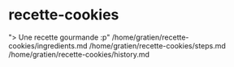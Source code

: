 # recette-cookies
"> Une recette gourmande :p"
/home/gratien/recette-cookies/ingredients.md
/home/gratien/recette-cookies/steps.md
/home/gratien/recette-cookies/history.md

